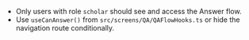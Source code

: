 - Only users with role `scholar` should see and access the Answer flow.
- Use `useCanAnswer()` from `src/screens/QA/QAFlowHooks.ts` or hide the navigation route conditionally.